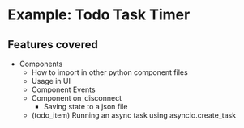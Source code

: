 # Example: Todo Task Timer

## Features covered

- Components
    - How to import in other python component files 
    - Usage in UI
    - Component Events
    - Component on_disconnect 
        - Saving state to a json file
    - (todo_item) Running an async task using asyncio.create_task
